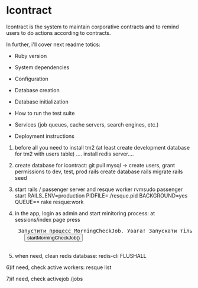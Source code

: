 # Icontract

Icontract is the system to maintain corporative contracts and to remind users to do actions according to contracts.



In further, i'll cover next readme totics:

* Ruby version

* System dependencies

* Configuration

* Database creation

* Database initialization

* How to run the test suite

* Services (job queues, cache servers, search engines, etc.)

* Deployment instructions


1) before all you need to 
install tm2 (at least create development database for tm2 with users table) ....
install redis server....

2) create database for icontract:
git pull
mysql -> create users, grant permissions to dev, test, prod
rails create database
rails migrate
rails seed

3) start rails / passenger server and resque worker
rvmsudo passenger start
RAILS_ENV=production PIDFILE=./resque.pid BACKGROUND=yes QUEUE=* rake resque:work

4) in the app, login as admin and start minitoring process:
	at sessions/index page press 
	<pre> Запустити процесс MorningCheckJob. Увага! Запускати тількі один раз!
	  <button onclick="startMorningCheckJob()">startMorningCheckJob()</button>
	</pre>


5) when need, clean redis database:
redis-cli
FLUSHALL

6)if need, check active workers:
resque list

7)if need, check activejob /jobs

